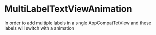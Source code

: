 # MultiLabelTextViewAnimation
In order to add multiple labels in a single AppCompatTetView and these labels will switch with a animation
